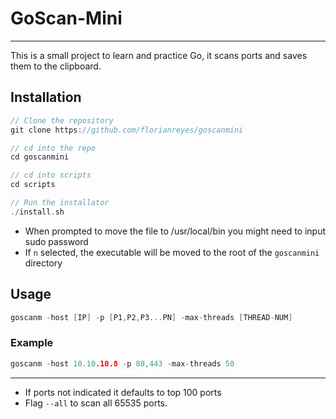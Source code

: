 # GoScan-Mini
---

This is a small project to learn and practice Go, it scans ports and saves them to the clipboard.

## Installation

```go
// Clone the repository
git clone https://github.com/florianreyes/goscanmini

// cd into the repo
cd goscanmini

// cd into scripts
cd scripts

// Run the installator
./install.sh
```
- When prompted to move the file to /usr/local/bin you might need to input sudo password
- If `n` selected, the executable will be moved to the root of the `goscanmini` directory

## Usage

```go
goscanm -host [IP] -p [P1,P2,P3...PN] -max-threads [THREAD-NUM]
```
### Example

```go
goscanm -host 10.10.10.8 -p 80,443 -max-threads 50
```

----

- If ports not indicated it defaults to top 100 ports
- Flag `--all` to scan all 65535 ports.